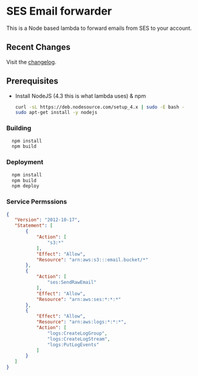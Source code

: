 # SES Email forwarder
This is a Node based lambda to forward emails from SES to your account.

## Recent Changes
Visit the [changelog](CHANGELOG.md).

## Prerequisites

* Install NodeJS (4.3 this is what lambda uses) & npm
  ```bash
  curl -sL https://deb.nodesource.com/setup_4.x | sudo -E bash -
  sudo apt-get install -y nodejs
  ```
### Building

  ```bash
    npm install
    npm build
  ```
### Deployment

  ```bash
    npm install
    npm build
    npm deploy
  ```

### Service Permssions

   ```json
   {
      "Version": "2012-10-17",
      "Statement": [
          {
              "Action": [
                  "s3:*"
              ],
              "Effect": "Allow",
              "Resource": "arn:aws:s3:::email.bucket/*"
          },
          {
              "Action": [
                  "ses:SendRawEmail"
              ],
              "Effect": "Allow",
              "Resource": "arn:aws:ses:*:*:*"
          },
          {
              "Effect": "Allow",
              "Resource": "arn:aws:logs:*:*:*",
              "Action": [
                  "logs:CreateLogGroup",
                  "logs:CreateLogStream",
                  "logs:PutLogEvents"
              ]
          }
      ]
  }
  ```